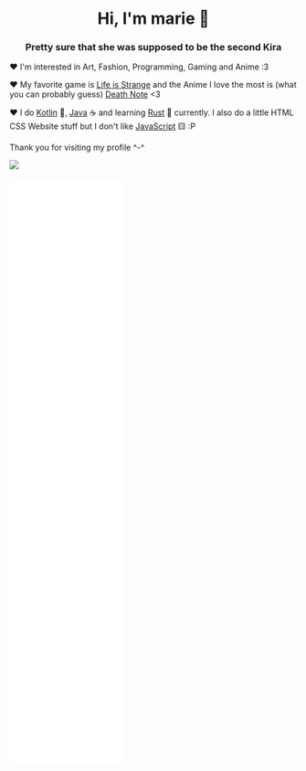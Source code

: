 <h1 align="center">
Hi, I'm marie 🌸
</h1>
<h3 align="center">Pretty sure that she was supposed to be the second Kira</h3>

♥ I'm interested in Art, Fashion, Programming, Gaming and Anime :3

♥ My favorite game is [Life is Strange](https://lifeisstrange.square-enix-games.com/de/games/life-is-strange-remastered-collection/) and the Anime I love the most is (what you can probably guess) [Death Note](https://de.wikipedia.org/wiki/Death_Note) <3

♥ I do [Kotlin](https://kotlinlang.org/) 💜, [Java](https://www.oracle.com/de/java/) ☕ and learning [Rust](https://www.rust-lang.org/) 🦀 currently. I also do a little HTML CSS Website stuff but I don't like [JavaScript](https://www.javascript.com/) 🟨 :P

Thank you for visiting my profile ^-^

![](https://komarev.com/ghpvc/?username=marylieh)


![GitHub metrics](https://github.com/marylieh/marylieh/blob/main/github-metrics.svg)
